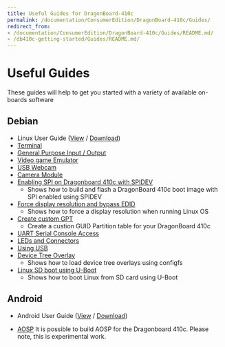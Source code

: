 ```yaml
---
title: Useful Guides for DragonBoard-410c
permalink: /documentation/ConsumerEdition/DragonBoard-410c/Guides/
redirect_from:
- /documentation/ConsumerEdition/DragonBoard-410c/Guides/README.md/
- /db410c-getting-started/Guides/README.md/
---
```

# Useful Guides

These guides will help to get you started with a variety of available on-boards software

## Debian

- Linux User Guide ([View](https://github.com/96boards/documentation/blob/master/ConsumerEdition/DragonBoard-410c/Guides/LinuxUserGuide_DragonBoard.pdf) / [Download](https://github.com/96boards/documentation/raw/master/ConsumerEdition/DragonBoard-410c/Guides/LinuxUserGuide_DragonBoard.pdf))
- [Terminal](Terminal.md)
- [General Purpose Input / Output](../../guides/gpio.md)
- [Video game Emulator](VGEmulator.md)
- [USB Webcam](USBWebcam.md)
- [Camera Module](CameraModule.md)
- [Enabling SPI on Dragonboard 410c with SPIDEV](EnableSPI.md)
	- Shows how to build and flash a DragonBoard 410c boot image with SPI enabled using SPIDEV
- [Force display resolution and bypass EDID](ForceDisplayRes.md)
	- Shows how to force a display resolution when running Linux OS
- [Create custom GPT](GPT.md)
	- Create a custion GUID Partition table for your DragonBoard 410c
- [UART Serial Console Access](uart-serial-console.md)
- [LEDs and Connectors](led-connectors.md)
- [Using USB](using-usb.md)
- [Device Tree Overlay](dt-overlays.md)
	- Shows how to load device tree overlays using configfs
- [Linux SD boot using U-Boot](uboot-linux-sd.md)
	- Shows how to boot Linux from SD card using U-Boot

## Android

- Android User Guide ([View](https://github.com/96boards/documentation/blob/master/ConsumerEdition/DragonBoard-410c/Guides/AndroidUserGuide_DragonBoard.pdf) / [Download](https://github.com/96boards/documentation/raw/master/ConsumerEdition/DragonBoard-410c/Guides/AndroidUserGuide_DragonBoard.pdf))

- [AOSP](AOSP.md) It is possible to build AOSP for the Dragonboard 410c. Please note, this is experimental work.

